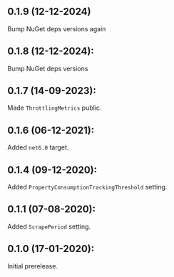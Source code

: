 ## 0.1.9 (12-12-2024)

Bump NuGet deps versions again

## 0.1.8 (12-12-2024): 

Bump NuGet deps versions

## 0.1.7 (14-09-2023):

Made `ThrottlingMetrics` public.

## 0.1.6 (06-12-2021):

Added `net6.0` target.

## 0.1.4 (09-12-2020):

Added `PropertyConsumptionTrackingThreshold` setting.

## 0.1.1 (07-08-2020):

Added `ScrapePeriod` setting.

## 0.1.0 (17-01-2020): 

Initial prerelease.